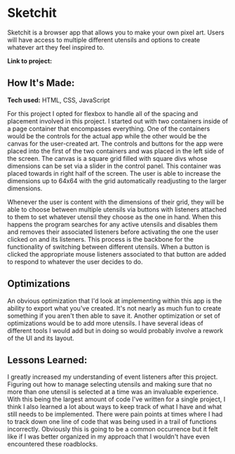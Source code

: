 # Sketchit
Sketchit is a browser app that allows you to make your own pixel art.  Users will have access to multiple different utensils and options to create whatever art they feel inspired to.

**Link to project:** 

## How It's Made:

**Tech used:** HTML, CSS, JavaScript

For this project I opted for flexbox to handle all of the spacing and placement involved in this project.   I started out with two containers inside of a page container that encompasses everything.  One of the containers would be the controls for the actual app while the other would be the canvas for the user-created art.  The controls and buttons for the app were placed into the first of the two containers and was placed in the left side of the screen.  The canvas is a square grid filled with square divs whose dimensions can be set via a slider in the control panel.  This container was placed towards in right half of the screen.  The user is able to increase the dimensions up to 64x64 with the grid automatically readjusting to the larger dimensions.  

Whenever the user is content with the dimensions of their grid, they will be able to choose between multiple utensils via buttons with listeners attached to them to set whatever utensil they choose as the one in hand.  When this happens the program searches for any active utensils and disables them and removes their associated listeners before activating the one the user clicked on and its listeners.  This process is the backbone for the functionality of switching between different utensils.  When a button is clicked the appropriate mouse listeners associated to that button are added to respond to whatever the user decides to do.    

## Optimizations

An obvious optimization that I'd look at implementing within this app is the ability to export what you've created.  It's not nearly as much fun to create something if you aren't then able to save it.  Another optimization or set of optimizations would be to add more utensils.  I have several ideas of different tools I would add but in doing so would probably involve a rework of the UI and its layout.  

## Lessons Learned:

I greatly increased my understanding of event listeners after this project.  Figuring out how to manage selecting utensils and making sure that no more than one utensil is selected at a time was an invaluable experience.  With this being the largest amount of code I've written for a single project, I think I also learned a lot about ways to keep track of what I have and what still needs to be implemented.  There were pain points at times where I had to track down one line of code that was being used in a trail of functions incorrectly.  Obviously this is going to be a common occurrence but it felt like if I was better organized in my approach that I wouldn't have even encountered these roadblocks.    





